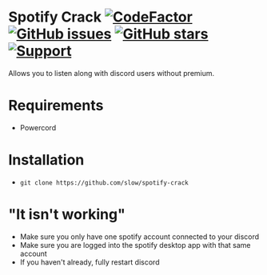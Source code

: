 # Spotify Crack [![CodeFactor](https://www.codefactor.io/repository/github/slow/spotify-crack/badge)](https://www.codefactor.io/repository/github/slow/spotify-crack) [![GitHub issues](https://img.shields.io/github/issues/slow/spotify-crack?style=flat)](https://github.com/slow/spotify-crack/issues) [![GitHub stars](https://img.shields.io/github/stars/slow/spotify-crack?style=flat)](https://github.com/slow/spotify-crack/stargazers) [![Support](https://img.shields.io/discord/875126204758360094)](https://discord.gg/shnvz5ryAt)
Allows you to listen along with discord users without premium.

# Requirements
- Powercord

# Installation
- `git clone https://github.com/slow/spotify-crack`

# "It isn't working"
- Make sure you only have one spotify account connected to your discord
- Make sure you are logged into the spotify desktop app with that same account
- If you haven't already, fully restart discord

